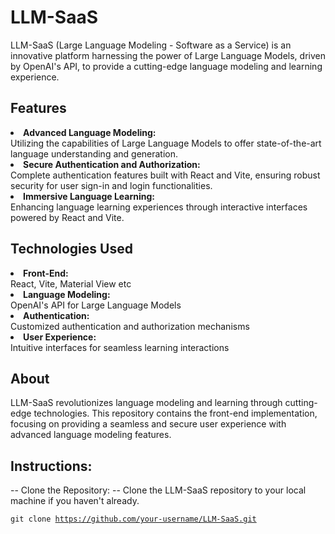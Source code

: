 
# LLM-SaaS

LLM-SaaS (Large Language Modeling - Software as a Service) is an innovative platform harnessing the power of Large Language Models, driven by OpenAI's API, to provide a cutting-edge language modeling and learning experience.

## Features
<li><b>Advanced Language Modeling:</b></li>Utilizing the capabilities of Large Language Models to offer state-of-the-art language understanding and generation.

<li><b>Secure Authentication and Authorization:</b></li>Complete authentication features built with React and Vite, ensuring robust security for user sign-in and login functionalities.
<li><b>Immersive Language Learning: </b></li>Enhancing language learning experiences through interactive interfaces powered by React and Vite.

## Technologies Used

<li><b>Front-End:  </b></li>React, Vite, Material View etc
<li><b>Language Modeling: </b></li> OpenAI's API for Large Language Models
<li><b>Authentication:</b></li> Customized authentication and authorization mechanisms
<li><b>User Experience: </b></li> Intuitive interfaces for seamless learning interactions

## About
LLM-SaaS revolutionizes language modeling and learning through cutting-edge technologies. This repository contains the front-end implementation, focusing on providing a seamless and secure user experience with advanced language modeling features.

## Instructions:
-- Clone the Repository:
-- Clone the LLM-SaaS repository to your local machine if you haven't already.

<code>git clone https://github.com/your-username/LLM-SaaS.git
</code>
